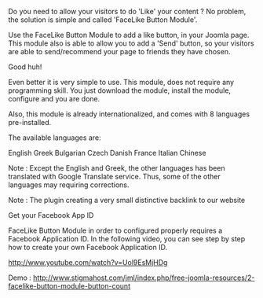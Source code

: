 Do you need to allow your visitors to do 'Like' your content ? No problem, the solution is simple and called 'FaceLike Button Module'.

Use the FaceLike Button Module to add a like button, in your Joomla page. This module also is able to allow you to add a 'Send' button, so your visitors are able to send/recommend your page to friends they have chosen.

Good huh!

Even better it is very simple to use. This module, does not require any programming skill. You just download the module, install the module, configure and you are done.

Also, this module is already internationalized, and comes with 8 languages pre-installed.

The available languages are:

English
Greek
Bulgarian
Czech
Danish
France
Italian
Chinese

Note : Except the English and Greek, the other languages has been translated with Google Translate service. Thus, some of the other languages may requiring corrections.

Note : The plugin creating a very small distinctive backlink to our website

Get your Facebook App ID

FaceLike Button Module in order to configured properly requires a Facebook Application ID. In the following video, you can see step by step how to create your own Facebook Application ID.

http://www.youtube.com/watch?v=Uol9EsMjHDg

Demo : http://www.stigmahost.com/jml/index.php/free-joomla-resources/2-facelike-button-module-button-count
